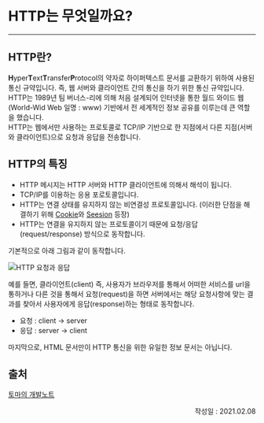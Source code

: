 # HTTP는 무엇일까요?

---

## HTTP란?

**H**yper**T**ext**T**ransfer**P**rotocol의 약자로 하이퍼텍스트 문서를 교환하기 위하여 사용된 통신 규약입니다. 즉, 웹 서버와 클라이언트 간의 통신을 하기 위한 통신 규약입니다. HTTP는 1989년 팀 버너스-리에 의해 처음 설계되어 인터넷을 통한 월드 와이드 웹(World-Wid Web 일명 : www) 기반에서 전 세계적인 정보 공유를 이루는데 큰 역할을 했습니다.  
HTTP는 웹에서만 사용하는 프로토콜로 TCP/IP 기반으로 한 지점에서 다른 지점(서버와 클라이언트)으로 요청과 응답을 전송합니다.

## HTTP의 특징

- HTTP 메시지는 HTTP 서버와 HTTP 클라이언트에 의해서 해석이 됩니다.
- TCP/IP를 이용하는 응용 포로토콜입니다.
- HTTP는 연결 상태를 유지하지 않는 비연결성 프로토콜입니다. (이러한 단점을 해결하기 위해 [Cookie](https://ko.wikipedia.org/wiki/HTTP_%EC%BF%A0%ED%82%A4)와 [Seesion](https://mohwaproject.tistory.com/entry/HTTP-Session-%EC%9D%B4%EB%9E%80) 등장)
- HTTP는 연결을 유지하지 않는 프로토콜이기 때문에 요청/응답(request/response) 방식으로 동작합니다.

기본적으로 아래 그림과 같이 동작합니다.

![HTTP 요청과 응답](https://t1.daumcdn.net/cfile/tistory/99971F345A93FB6D39)

예를 들면, 클라이언트(client) 즉, 사용자가 브라우저를 통해서 어떠한 서비스를 url을 통하거나 다른 것을 통해서 요청(request)을 하면 서버에서는 해당 요청사항에 맞는 결과를 찾아서 사용자에게 응답(response)하는 형태로 동작합니다.

- 요청 : client -> server
- 응답 : server -> client

마지막으로, HTML 문서만이 HTTP 통신을 위한 유일한 정보 문서는 아닙니다.

## 출처

[토마의 개발노트](https://toma0912.tistory.com/69)

<div style="text-align: right">작성일 : 2021.02.08</div>
